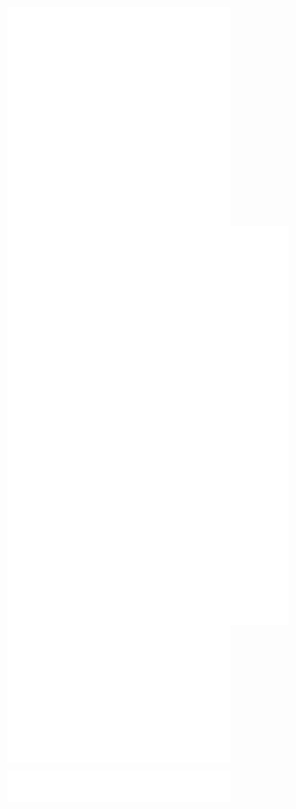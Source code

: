  <img src="metrics.plugin.languages.indepth.svg" alt="In-depth Languages" width="400" style="vertical-align: top;"/><img src="iso_calender.svg" alt="ISO Calendar" width="400" style="vertical-align: top;"/>
 <img src="github-metrics.svg" alt="GitHub Metrics" style="vertical-align: top;"/>
 <img src="metrics.plugin.activity.svg" alt="Plugin Activity" width="400" style="vertical-align: top;"/>

<img src="contributions.svg" alt="Contributions" width="400" style="vertical-align: top;"/> 
